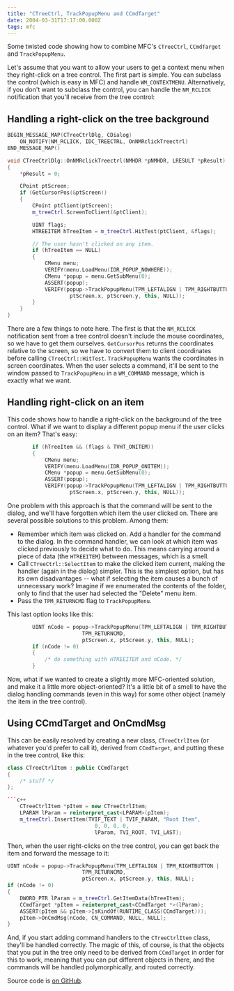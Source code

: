 ```yaml
---
title: "CTreeCtrl, TrackPopupMenu and CCmdTarget"
date: 2004-03-31T17:17:00.000Z
tags: mfc
---
```

Some twisted code showing how to combine MFC's `CTreeCtrl`, `CCmdTarget` and `TrackPopupMenu`.

Let's assume that you want to allow your users to get a context menu when they right-click on a tree control. The first
part is simple. You can subclass the control (which is easy in MFC) and handle `WM_CONTEXTMENU`. Alternatively, if you
don't want to subclass the control, you can handle the `NM_RCLICK` notification that you'll receive from the tree
control:

## Handling a right-click on the tree background

```c++
BEGIN_MESSAGE_MAP(CTreeCtrlDlg, CDialog)
    ON_NOTIFY(NM_RCLICK, IDC_TREECTRL, OnNMRclickTreectrl)
END_MESSAGE_MAP()
```

```c++
void CTreeCtrlDlg::OnNMRclickTreectrl(NMHDR *pNMHDR, LRESULT *pResult)
{
    *pResult = 0;

    CPoint ptScreen;
    if (GetCursorPos(&ptScreen))
    {
        CPoint ptClient(ptScreen);
        m_treeCtrl.ScreenToClient(&ptClient);

        UINT flags;
        HTREEITEM hTreeItem = m_treeCtrl.HitTest(ptClient, &flags);

        // The user hasn't clicked on any item.
        if (hTreeItem == NULL)
        {
            CMenu menu;
            VERIFY(menu.LoadMenu(IDR_POPUP_NOWHERE));
            CMenu *popup = menu.GetSubMenu(0);
            ASSERT(popup);
            VERIFY(popup->TrackPopupMenu(TPM_LEFTALIGN | TPM_RIGHTBUTTON,
                    ptScreen.x, ptScreen.y, this, NULL));
        }
    }
}
```

There are a few things to note here. The first is that the `NM_RCLICK` notification sent from a tree control doesn't
include the mouse coordinates, so we have to get them ourselves. `GetCursorPos` returns the coordinates relative to the
screen, so we have to convert them to client coordinates before calling `CTreeCtrl::HitTest`. `TrackPopupMenu` wants the
coordinates in screen coordinates. When the user selects a command, it'll be sent to the window passed to
`TrackPopupMenu` in a `WM_COMMAND` message, which is exactly what we want.

## Handling right-click on an item

This code shows how to handle a right-click on the background of the tree control. What if we want to display a different popup menu if the user clicks on an item? That's easy:

```c++
        if (hTreeItem && (flags & TVHT_ONITEM))
        {
            CMenu menu;
            VERIFY(menu.LoadMenu(IDR_POPUP_ONITEM));
            CMenu *popup = menu.GetSubMenu(0);
            ASSERT(popup);
            VERIFY(popup->TrackPopupMenu(TPM_LEFTALIGN | TPM_RIGHTBUTTON,
                    ptScreen.x, ptScreen.y, this, NULL));
```

One problem with this approach is that the command will be sent to the dialog, and we'll have forgotten which item the user clicked on. There are several possible solutions to this problem. Among them:

- Remember which item was clicked on. Add a handler for the command to the dialog. In the command handler, we can look
  at which item was clicked previously to decide what to do. This means carrying around a piece of data (the
  `HTREEITEM`) between messages, which is a smell.
- Call `CTreeCtrl::SelectItem` to make the clicked item current, making the handler (again in the dialog) simpler. This
  is the simplest option, but has its own disadvantages -- what if selecting the item causes a bunch of unnecessary
  work? Imagine if we enumerated the contents of the folder, only to find that the user had selected the "Delete" menu
  item.
- Pass the `TPM_RETURNCMD` flag to `TrackPopupMenu`.

This last option looks like this:

```c++
        UINT nCode = popup->TrackPopupMenu(TPM_LEFTALIGN | TPM_RIGHTBUTTON |
                        TPM_RETURNCMD,
                        ptScreen.x, ptScreen.y, this, NULL);
        if (nCode != 0)
        {
            /* do something with HTREEITEM and nCode. */
        }
```

Now, what if we wanted to create a slightly more MFC-oriented solution, and make it a little more object-oriented? It's a little bit of a smell to have the dialog handling commands (even in this way) for some other object (namely the item in the tree control).

## Using CCmdTarget and OnCmdMsg

This can be easily resolved by creating a new class, `CTreeCtrlItem` (or whatever you'd prefer to call it), derived from `CCmdTarget`, and putting these in the tree control, like this:

```c++
class CTreeCtrlItem : public CCmdTarget
{
    /* stuff */
};

```c++
    CTreeCtrlItem *pItem = new CTreeCtrlItem;
    LPARAM lParam = reinterpret_cast<LPARAM>(pItem);
    m_treeCtrl.InsertItem(TVIF_TEXT | TVIF_PARAM, "Root Item",
                            0, 0, 0, 0,
                            lParam, TVI_ROOT, TVI_LAST);
```

Then, when the user right-clicks on the tree control, you can get back the item and forward the message to it:

```c++
UINT nCode = popup->TrackPopupMenu(TPM_LEFTALIGN | TPM_RIGHTBUTTON |
                        TPM_RETURNCMD,
                        ptScreen.x, ptScreen.y, this, NULL);
if (nCode != 0)
{
    DWORD_PTR lParam = m_treeCtrl.GetItemData(hTreeItem);
    CCmdTarget *pItem = reinterpret_cast<CCmdTarget *>(lParam);
    ASSERT(pItem && pItem->IsKindOf(RUNTIME_CLASS(CCmdTarget)));
    pItem->OnCmdMsg(nCode, CN_COMMAND, NULL, NULL);
}
```

And, if you start adding command handlers to the `CTreeCtrlItem` class, they'll be handled correctly. The magic of this,
of course, is that the objects that you put in the tree only need to be derived from `CCmdTarget` in order for this to
work, meaning that you can put different objects in there, and the commands will be handled polymorphically, and routed
correctly.

Source code is [on GitHub](https://github.com/rlipscombe/TreeCtrlContextMenu).

